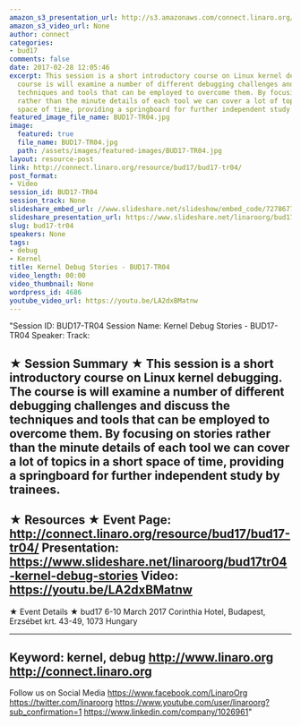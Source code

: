 ```yaml
---
amazon_s3_presentation_url: http://s3.amazonaws.com/connect.linaro.org/bud17/Presentations/BUD17-TR04-%20Kernel%20Debug%20Stories.pdf
amazon_s3_video_url: None
author: connect
categories:
- bud17
comments: false
date: 2017-02-28 12:05:46
excerpt: This session is a short introductory course on Linux kernel debugging. The
  course is will examine a number of different debugging challenges and discuss the
  techniques and tools that can be employed to overcome them. By focusing on stories
  rather than the minute details of each tool we can cover a lot of topics in a short
  space of time, providing a springboard for further independent study by trainees.
featured_image_file_name: BUD17-TR04.jpg
image:
  featured: true
  file_name: BUD17-TR04.jpg
  path: /assets/images/featured-images/BUD17-TR04.jpg
layout: resource-post
link: http://connect.linaro.org/resource/bud17/bud17-tr04/
post_format:
- Video
session_id: BUD17-TR04
session_track: None
slideshare_embed_url: //www.slideshare.net/slideshow/embed_code/72786776
slideshare_presentation_url: https://www.slideshare.net/linaroorg/bud17tr04-kernel-debug-stories
slug: bud17-tr04
speakers: None
tags:
- debug
- Kernel
title: Kernel Debug Stories - BUD17-TR04
video_length: 00:00
video_thumbnail: None
wordpress_id: 4686
youtube_video_url: https://youtu.be/LA2dxBMatnw
---
```


"Session ID: BUD17-TR04
Session Name: Kernel Debug Stories - BUD17-TR04
Speaker: 
Track: 


★ Session Summary ★
This session is a short introductory course on Linux kernel debugging. The course is will examine a number of different debugging challenges and discuss the techniques and tools that can be employed to overcome them. By focusing on stories rather than the minute details of each tool we can cover a lot of topics in a short space of time, providing a springboard for further independent study by trainees.
---------------------------------------------------
★ Resources ★
Event Page: http://connect.linaro.org/resource/bud17/bud17-tr04/
Presentation: https://www.slideshare.net/linaroorg/bud17tr04-kernel-debug-stories
Video: https://youtu.be/LA2dxBMatnw
 ---------------------------------------------------

★ Event Details ★
bud17
6-10 March 2017
Corinthia Hotel, Budapest,
Erzsébet krt. 43-49,
1073 Hungary

---------------------------------------------------
Keyword: kernel, debug
http://www.linaro.org
http://connect.linaro.org
---------------------------------------------------
Follow us on Social Media
https://www.facebook.com/LinaroOrg
https://twitter.com/linaroorg
https://www.youtube.com/user/linaroorg?sub_confirmation=1
https://www.linkedin.com/company/1026961"